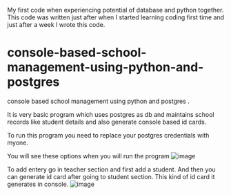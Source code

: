 My first code when experiencing potential of database and python together. This code was written just after when I started learning coding first time and just after a week I wrote this code.

# console-based-school-management-using-python-and-postgres
console based school management using python and postgres .

It is very basic program which uses postgres as db and maintains school records like student details and also generate console based id cards.

To run this program you need to replace your postgres credentials with myone.

You will see these options when you will run the program
![image](https://user-images.githubusercontent.com/44982473/222088420-09483387-7f44-4675-a6f9-76c2ecb3b213.png)


To add entery go in teacher section and first add a student. And then you can generate id card after going to student section.
This kind of id card it generates in console.
![image](https://user-images.githubusercontent.com/44982473/222088205-683c8b61-9b9f-42a4-9081-095d9de1da8f.png)
